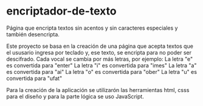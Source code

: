 # encriptador-de-texto
Página que encripta textos sin acentos y sin caracteres especiales y también desencripta.
<p>Este proyecto se basa en la creación de una página que acepta textos que el ususario ingresa por teclado y, ese texto, se encripta para no poder ser descifrado.
Cada vocal se cambia por más letras, por ejemplo:
La letra "e" es convertida para "enter"
La letra "i" es convertida para "imes"
La letra "a" es convertida para "ai"
La letra "o" es convertida para "ober"
La letra "u" es convertida para "ufat"

Para la creación de la aplicación se utilizarón las herramientas html, csss para el diseño y para la parte lógica se uso JavaScript.</p>
